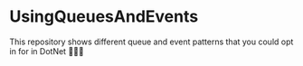 ﻿# UsingQueuesAndEvents

This repository shows different queue and event patterns that you could opt in for in DotNet 🚀🚀🚀